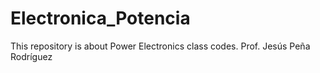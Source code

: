 # Electronica_Potencia

This repository is about Power Electronics class codes.
Prof. Jesús Peña Rodríguez
